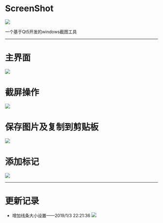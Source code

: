 # ScreenShot
[![](https://img.shields.io/badge/Qt5-ScreenShot-brightgreen.svg)](https://www.qt.io)

一个基于Qt5开发的windows截图工具

----------
# 主界面 #
![](https://i.imgur.com/vyrzfUb.png)

# 截屏操作 #
![](https://i.imgur.com/aXkyjEV.gif)

# 保存图片及复制到剪贴板 #
![](https://i.imgur.com/I7JR20w.gif)

# 添加标记 #
![](https://i.imgur.com/zb4bDtU.gif)


----------
# 更新记录 #
- 增加线条大小设置——2019/1/3 22:21:36 
![](https://i.imgur.com/8DbQQfu.gif)